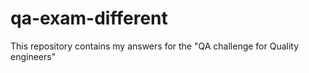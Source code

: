 # qa-exam-different
This repository contains my answers for the "QA challenge for Quality engineers"
